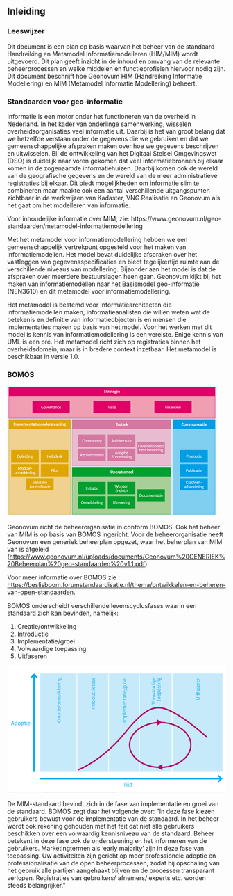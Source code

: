 ##	Inleiding


###	Leeswijzer

Dit document is een plan op basis waarvan het beheer van de standaard Handreiking en Metamodel Informatiemodelleren (HIM/MIM) wordt uitgevoerd. Dit plan geeft inzicht in de inhoud en omvang van de relevante beheerprocessen en welke middelen en functieprofielen hiervoor nodig zijn.
Dit document beschrijft hoe Geonovum HIM  (Handreiking Informatie Modellering) en MIM (Metamodel Informatie Modellering) beheert.

### Standaarden voor geo-informatie

Informatie is een motor onder het functioneren van de overheid in Nederland. In het kader van onderlinge samenwerking, wisselen overheidsorganisaties veel informatie uit. Daarbij is het van groot belang dat we hetzelfde verstaan onder de gegevens die we gebruiken en dat we gemeenschappelijke afspraken maken over hoe we gegevens beschrijven en uitwisselen.
Bij de ontwikkeling van het Digitaal Stelsel Omgevingswet (DSO) is duidelijk naar voren gekomen dat veel informatiebronnen bij elkaar komen in de zogenaamde informatiehuizen. Daarbij komen ook de wereld van de geografische gegevens en de wereld van de meer administratieve registraties bij elkaar. Dit biedt mogelijkheden om informatie slim te combineren maar maakte ook een aantal verschillende uitgangspunten zichtbaar in de werkwijzen van Kadaster, VNG Realisatie en Geonovum als het gaat om het modelleren van informatie.


<div class='note'>
    Voor inhoudelijke informatie over MIM, zie: https://www.geonovum.nl/geo-standaarden/metamodel-informatiemodellering 
</div>

Met het metamodel voor informatiemodellering hebben we een gemeenschappelijk vertrekpunt opgesteld voor het maken van informatiemodellen. Het model bevat duidelijke afspraken over het vastleggen van gegevensspecificaties en biedt tegelijkertijd ruimte aan de verschillende niveaus van modellering. Bijzonder aan het model is dat de afspraken over meerdere bestuurslagen heen gaan.
Geonovum kijkt bij het maken van informatiemodellen naar het Basismodel geo-informatie (NEN3610) en dit metamodel voor informatiemodellering.

Het metamodel is bestemd voor informatiearchitecten die informatiemodellen maken, informatieanalisten die willen weten wat de betekenis en definitie van informatieobjecten is en mensen die implementaties maken op basis van het model. Voor het werken met dit model is kennis van informatiemodellering is een vereiste. Enige kennis van UML is een pré. Het metamodel richt zich op registraties binnen het overheidsdomein, maar is in bredere context inzetbaar.
Het metamodel is beschikbaar in versie 1.0. 


### BOMOS

![BOMOS](media/BOMOS.png)


Geonovum richt de beheerorganisatie in conform BOMOS. Ook het beheer van MIM is op basis van BOMOS ingericht.
Voor de beheerorganisatie heeft Geonovum een generiek beheerplan opgezet, waar het beherplan van MIM van is afgeleid (https://www.geonovum.nl/uploads/documents/Geonovum%20GENERIEK%20Beheerplan%20geo-standaarden%20v1.1.pdf) 


Voor meer informatie over BOMOS zie : https://beslisboom.forumstandaardisatie.nl/thema/ontwikkelen-en-beheren-van-open-standaarden.

BOMOS onderscheidt verschillende levenscyclusfases waarin een standaard zich kan bevinden, namelijk:
1.	Creatie/ontwikkeling
2.	Introductie
3.	Implementatie/groei
4.	Volwaardige toepassing
5.	Uitfaseren

![levenscyclus](media/levenscyclus.png)

De MIM-standaard bevindt zich in de fase van implementatie en groei van de standaard. BOMOS zegt daar het volgende over:
"In deze fase kiezen gebruikers bewust voor de implementatie van de
standaard. In het beheer wordt ook rekening gehouden met het feit dat
niet alle gebruikers beschikken over een volwaardig kennisniveau van de
standaard. Beheer betekent in deze fase ook de ondersteuning en het
informeren van de gebruikers. Marketingtermen als ‘early majority’ zijn in
deze fase van toepassing. Uw activiteiten zijn gericht op meer professionele
adoptie en professionalisatie van de open beheerprocessen, zodat bij
opschaling van het gebruik alle partijen aangehaakt blijven en de processen
transparant verlopen. Registraties van gebruikers/ afnemers/ experts etc.
worden steeds belangrijker."




